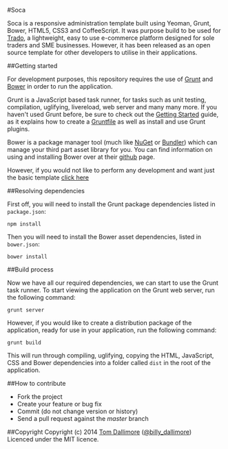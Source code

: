 #Soca

Soca is a responsive administration template built using Yeoman, Grunt, Bower, HTML5, CSS3 and CoffeeScript. It was purpose build to be used for [Trado](https://github.com/Jellyfishboy/trado), a lightweight, easy to use e-commerce platform designed for sole traders and SME businesses. However, it has been released as an open source template for other developers to utilise in their applications.

##Getting started

For development purposes, this repository requires the use of [Grunt](http://gruntjs.com/) and [Bower](http://bower.io/) in order to run the application.

Grunt is a JavaScript based task runner, for tasks such as unit testing, compilation, uglifying, livereload, web server and many many more. If you haven't used Grunt before, be sure to check out the [Getting Started](http://gruntjs.com/getting-started) guide, as it explains how to create a [Gruntfile](http://gruntjs.com/sample-gruntfile) as well as install and use Grunt plugins. 

Bower is a package manager tool (much like [NuGet](http://www.nuget.org/) or [Bundler](http://bundler.io/)) which can manage your third part asset library for you. You can find information on using and installing Bower over at their [github](https://github.com/bower/bower) page.

However, if you would not like to perform any development and want just the basic template [click here]()

##Resolving dependencies

First off, you will need to install the Grunt package dependencies listed in `package.json`:

    npm install

Then you will need to install the Bower asset dependencies, listed in `bower.json`:

    bower install

##Build process

Now we have all our required dependencies, we can start to use the Grunt task runner. To start viewing the application on the Grunt web server, run the following command:

    grunt server

However, if you would like to create a distribution package of the application, ready for use in your application, run the following command:

    grunt build

This will run through compiling, uglifying, copying the HTML, JavaScript, CSS and Bower dependencies into a folder called `dist` in the root of the application.

##How to contribute

* Fork the project
* Create your feature or bug fix
* Commit (do not change version or history)
* Send a pull request against the *master* branch

##Copyright
Copyright (c) 2014 [Tom Dallimore](http://www.tomdallimore.com) ([@billy_dallimore](http://twitter.com/billy_dallimore))  
Licenced under the MIT licence.



